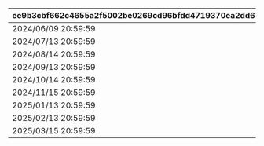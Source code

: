 |ee9b3cbf662c4655a2f5002be0269cd96bfdd4719370ea2dd675d60df90bd35e|95e2115d278e62bdf4c91e28cd3a763d308a5d93f2bfee17b5b77e58c17695f4|145d0dd8f7f2fe183f777df586940f1023d4470fc5076a89e8fcdd0fc9d24492|bddd7b6c1ff14749db8c3cd5e45942d6b97dc6750793553b08a9bcc0805381ab|b33458b896fcfabe432bb068ab1a851cf370a0f859a9739f9bb4905d4c4d2ef1|
| --- | --- | --- | --- | --- |
|2024/06/09 20:59:59|2024/06/08 12:00:00|2024/06/05 12:00:00|1001|2024/06/15 14:59:59|
|2024/07/13 20:59:59|2024/07/12 12:00:00|2024/07/09 12:00:00|1002|2024/07/17 14:59:59|
|2024/08/14 20:59:59|2024/08/13 12:00:00|2024/08/10 12:00:00|1003|2024/08/18 14:59:59|
|2024/09/13 20:59:59|2024/09/12 12:00:00|2024/09/09 12:00:00|1004|2024/09/17 14:59:59|
|2024/10/14 20:59:59|2024/10/13 12:00:00|2024/10/10 12:00:00|1005|2024/10/18 14:59:59|
|2024/11/15 20:59:59|2024/11/14 12:00:00|2024/11/11 12:00:00|1006|2024/11/19 14:59:59|
|2025/01/13 20:59:59|2025/01/12 20:59:59|2025/01/09 12:00:00|1007|2025/01/17 14:59:59|
|2025/02/13 20:59:59|2025/02/12 20:59:59|2025/02/09 12:00:00|1008|2025/02/17 14:59:59|
|2025/03/15 20:59:59|2025/03/14 20:59:59|2025/03/10 12:00:00|1009|2025/03/19 14:59:59|